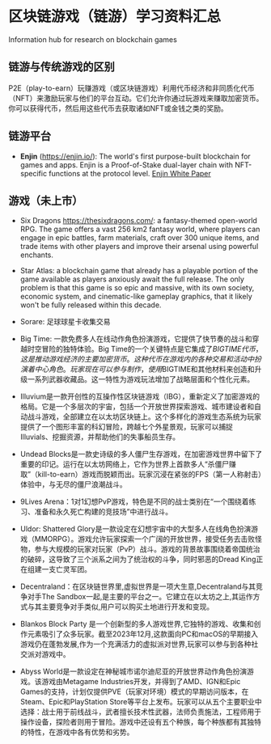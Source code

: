# 区块链游戏（链游）学习资料汇总
Information hub for research on blockchain games

## 链游与传统游戏的区别

P2E（play-to-earn）玩赚游戏（或区块链游戏）利用代币经济和非同质化代币（NFT）来激励玩家与他们的平台互动。它们允许你通过玩游戏来赚取加密货币。你可以获得代币，然后用这些代币去获取诸如NFT或金钱之类的奖励。

## 链游平台
- **Enjin** (<https://enjin.io/>): The world's first purpose-built blockchain for games and apps. Enjin is a Proof-of-Stake dual-layer chain with NFT-specific functions at the protocol level. [Enjin White Paper](https://pitch.com/public/9f2386f3-5f13-4811-add5-0ae6b12c2a64/d60fc885-f811-452c-8bbd-5206f9648241)

## 游戏（未上市）
- Six Dragons <https://thesixdragons.com/>: a fantasy-themed open-world RPG. The game offers a vast 256 km2 fantasy world, where players can engage in epic battles, farm materials, craft over 300 unique items, and trade items with other players and improve their arsenal using powerful enchants.

- Star Atlas: a blockchain game that already has a playable portion of the game available as players anxiously await the full release. The only problem is that this game is so epic and massive, with its own society, economic system, and cinematic-like gameplay graphics, that it likely won't be fully released within this decade.

- Sorare: 足球球星卡收集交易

- Big Time: 一款免费多人在线动作角色扮演游戏，它提供了快节奏的战斗和穿越时空冒险的独特体验。Big Time的一个关键特点是它集成了$BIGTIME代币，这是推动游戏经济的主要加密货币。这种代币在游戏内的各种交易和活动中扮演着中心角色。玩家现在可以参与制作，使用$BIGTIME和其他材料来创造和升级一系列武器收藏品。这一特性为游戏玩法增加了战略层面和个性化元素。

- Illuvium是一款开创性的互操作性区块链游戏（IBG），重新定义了加密游戏的格局。它是一个多层次的宇宙，包括一个开放世界探索游戏、城市建设者和自动战斗游戏，全部建立在以太坊区块链上。这个多样化的游戏生态系统为玩家提供了一个图形丰富的科幻冒险，跨越七个外星景观，玩家可以捕捉Illuvials、挖掘资源，并帮助他们的失事船员生存。

- Undead Blocks是一款史诗级的多人僵尸生存游戏，在加密游戏世界中留下了重要的印记。运行在以太坊网络上，它作为世界上首款多人“杀僵尸赚取”（kill-to-earn）游戏而脱颖而出。玩家沉浸在紧张的FPS（第一人称射击）体验中，与无尽的僵尸浪潮战斗。

- 9Lives Arena：1对1幻想PvP游戏，特色是不同的战士类别在“一个围绕着练习、准备和永久死亡构建的竞技场”中进行战斗。
- Uldor: Shattered Glory是一款设定在幻想宇宙中的大型多人在线角色扮演游戏（MMORPG）。游戏允许玩家探索一个广阔的开放世界，接受任务去击败怪物，参与大规模的玩家对玩家（PvP）战斗。游戏的背景故事围绕着帝国统治的破碎，这导致了三个派系之间为了统治权的斗争，同时邪恶的Dread King正在组建一支亡灵军团。
- Decentraland：在区块链世界里,虚拟世界是一项大生意,Decentraland与其竞争对手The Sandbox一起,是主要的平台之一。它建立在以太坊之上,其运作方式与其主要竞争对手类似,用户可以购买土地进行开发和变现。

- Blankos Block Party 是一个创新型的多人游戏世界,它独特的游戏、收集和创作元素吸引了众多玩家。截至2023年12月,这款面向PC和macOS的早期接入游戏仍在蓬勃发展,作为一个充满活力的虚拟派对世界,玩家可以参与到各种社交派对游戏中。

- Abyss World是一款设定在神秘城市诺尔迪尼亚的开放世界动作角色扮演游戏。该游戏由Metagame Industries开发，并得到了AMD、IGN和Epic Games的支持，计划仅提供PVE（玩家对环境）模式的早期访问版本，在Steam、Epic和PlayStation Store等平台上发布。玩家可以从五个主要职业中选择：战士用于前线战斗，武者擅长技术性武器，法师负责施法，工程师用于操作设备，探险者则用于冒险。游戏中还设有五个种族，每个种族都有其独特的特性，在游戏中各有优势和劣势。

